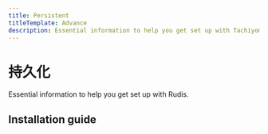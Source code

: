 ```yaml
---
title: Persistent
titleTemplate: Advance
description: Essential information to help you get set up with Tachiyomi.
---
```


# 持久化

Essential information to help you get set up with Rudis.

## Installation guide